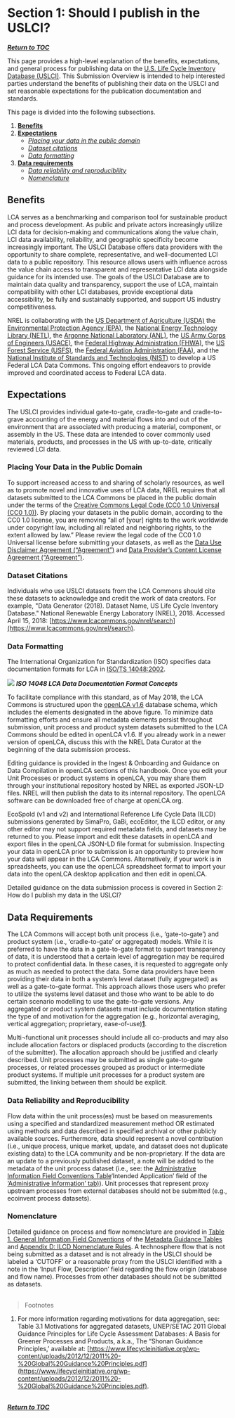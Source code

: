 # Section 1: Should I publish in the USLCI?  

[**_Return to TOC_**](./00-sub-handbook-landing.md)

This page provides a high-level explanation of the benefits, expectations, and general process for publishing data on the [U.S. Life Cycle Inventory Database (USLCI)](https://uslci.lcacommons.gov/uslci/search). This Submission Overview is intended to help interested parties understand the benefits of publishing their data on the USLCI and set reasonable expectations for the publication documentation and standards.   


This page is divided into the following subsections.
1. [**Benefits**](./01-should-i-publish-in-the-uslci.md#benefits)
2. [**Expectations**](./01-should-i-publish-in-the-uslci.md#expectations)
    * [_Placing your data in the public domain_](./01-should-i-publish-in-the-uslci.md#placing-your-data-in-the-public-domain)
    * [_Dataset citations_](./01-should-i-publish-in-the-uslci.md#dataset-citations)
    * [_Data formatting_](./01-should-i-publish-in-the-uslci.md#data-formatting)
3. [**Data requirements**](./01-should-i-publish-in-the-uslci.md#data-requirements)
    * [_Data reliability and reproducibility_](./01-should-i-publish-in-the-uslci.md#data-reliability-and-reproducibility)
    * [_Nomenclature_](./01-should-i-publish-in-the-uslci.md#nomenclature)



<a id="benefits"></a>
## Benefits

LCA serves as a benchmarking and comparison tool for sustainable product and process development. As public and private actors increasingly utilize LCI data for decision-making and communications along the value chain, LCI data availability, reliability, and geographic specificity become increasingly important. The USLCI Database offers data providers with the opportunity to share complete, representative, and well-documented LCI data to a public repository. This resource allows users with influence across the value chain access to transparent and representative LCI data alongside guidance for its intended use. The goals of the USLCI Database are to maintain data quality and transparency, support the use of LCA, maintain compatibility with other LCI databases, provide exceptional data accessibility, be fully and sustainably supported, and support US industry competitiveness.

NREL is collaborating with the [US Department of Agriculture (USDA)](https://www.usda.gov/) the [Environmental Protection Agency (EPA)](https://www.epa.gov/), the [National Energy Technology Library (NETL)](https://www.netl.doe.gov/), the [Argonne National Laboratory (ANL)](http://www.anl.gov/), the [US Army Corps of Engineers (USACE)](https://www.usace.army.mil/), the [Federal Highway Administration (FHWA)](https://www.fhwa.dot.gov/), the [US Forest Service (USFS)](https://www.fs.fed.us/), the [Federal Aviation Administration (FAA)](https://www.faa.gov/), and the [National Institute of Standards and Technologies (NIST)](https://www.nist.gov/) to develop a US Federal LCA Data Commons. This ongoing effort endeavors to provide improved and coordinated access to Federal LCA data. 

<a id="expectations"></a>
## Expectations

The USLCI provides individual gate-to-gate, cradle-to-gate and cradle-to-grave accounting of the energy and material flows into and out of the environment that are associated with producing a material, component, or assembly in the US. These data are intended to cover commonly used materials, products, and processes in the US with up-to-date, critically reviewed LCI data.  

<a id="placing-your-data-in-the-public-domain"></a>
### Placing Your Data in the Public Domain

To support increased access to and sharing of scholarly resources, as well as to promote novel and innovative uses of LCA data, NREL requires that all datasets submitted to the LCA Commons be placed in the public domain under the terms of the [Creative Commons Legal Code (CC0 1.0 Universal (CC0 1.0))](./04-resources/04-App-C.md). By placing your datasets in the public domain, according to the CC0 1.0 license, you are removing “all of [your] rights to the work worldwide under copyright law, including all related and neighboring rights, to the extent allowed by law.” Please review the legal code of the CC0 1.0 Universal license before submitting your datasets, as well as the [Data Use Disclaimer Agreement (“Agreement”)](./04-resources/04-App-A.md) and [Data Provider’s Content License Agreement (“Agreement”)](./04-resources/04-App-A.md).

<a id="dataset-citations"></a>
### Dataset Citations

Individuals who use USLCI datasets from the LCA Commons should cite these datasets to acknowledge and credit the work of data creators. For example, "Data Generator (2018). Dataset Name, US Life Cycle Inventory Database." National Renewable Energy Laboratory (NREL), 2018. Accessed April 15, 2018: [https://www.lcacommons.gov/nrel/search](https://www.lcacommons.gov/nrel/search).

<a id="data-formatting"></a>
### Data Formatting

The International Organization for Standardization (ISO) specifies data documentation formats for LCA in [ISO/TS 14048:2002](https://www.iso.org/standard/29872.html).

![](https://github.com/uslci-admin/private-uslci-content/blob/dev/images/ISO%2014048%20-%20Graphic.png)
**_ISO 14048 LCA Data Documentation Format Concepts_**   



To facilitate compliance with this standard, as of May 2018, the LCA Commons is structured upon the [openLCA v1.6](https://sourceforge.net/projects/openlca/files/openlca_framework/) database schema, which includes the elements designated in the above figure. To minimize data formatting efforts and ensure all metadata elements persist throughout submission, unit process and product system datasets submitted to the LCA Commons should be edited in openLCA v1.6. If you already work in a newer version of openLCA, discuss this with the NREL Data Curator at the beginning of the data submission process.

Editing guidance is provided in the Ingest & Onboarding and Guidance on Data Compilation in openLCA sections of this handbook. Once you edit your Unit Processes or product systems in openLCA, you may share them through your institutional repository hosted by NREL as exported JSON-LD files. NREL will then publish the data to its internal repository. The openLCA software can be downloaded free of charge at openLCA.org.

EcoSpold (v1 and v2) and International Reference Life Cycle Data (ILCD) submissions generated by SimaPro, GaBi, ecoEditor, the ILCD editor, or any other editor may not support required metadata fields, and datasets may be returned to you. Please import and edit these datasets in openLCA and export files in the openLCA JSON-LD file format for submission. Inspecting your data in openLCA prior to submission is an opportunity to preview how your data will appear in the LCA Commons. Alternatively, if your work is in spreadsheets, you can use the openLCA spreadsheet format to import your data into the openLCA desktop application and then edit in openLCA.

Detailed guidance on the data submission process is covered in Section 2: How do I publish my data in the USLCI?   

<a id="data-requirements"></a>
## Data Requirements

The LCA Commons will accept both unit process (i.e., ‘gate-to-gate’) and product system (i.e., ‘cradle-to-gate’ or aggregated) models. While it is preferred to have the data in a gate-to-gate format to support transparency of data, it is understood that a certain level of aggregation may be required to protect confidential data. In these cases, it is requested to aggregate only as much as needed to protect the data. Some data providers have been providing their data in both a system’s level dataset (fully aggregated) as well as a gate-to-gate format. This approach allows those users who prefer to utilize the systems level dataset and those who want to be able to do certain scenario modelling to use the gate-to-gate versions. Any aggregated or product system datasets must include documentation stating the type of and motivation for the aggregation (e.g., horizontal averaging, vertical aggregation; proprietary, ease-of-use)[**1**](#fn1). 

Multi¬functional unit processes should include all co-products and may also include allocation factors or displaced products (according to the discretion of the submitter). The allocation approach should be justified and clearly described. Unit processes may be submitted as single gate-to-gate processes, or related processes grouped as product or intermediate product systems. If multiple unit processes for a product system are submitted, the linking between them should be explicit.

<a id="data-reliability-and-producibility"></a>
### Data Reliability and Reproducibility

Flow data within the unit process(es) must be based on measurements using a specified and standardized measurement method OR estimated using methods and data described in specified archival or other publicly available sources. Furthermore, data should represent a novel contribution (i.e., unique process, unique market, update, and dataset does not duplicate existing data) to the LCA community and be non-proprietary. If the data are an update to a previously published dataset, a note will be added to the metadata of the unit process dataset (i.e., see: the [Administrative Information Field Conventions Table](./field-conventions/admin-info.md)‘Intended Application’ field of the [‘Administrative Information’ tab)](./field-conventions/admin-info.md#admininstrative-information)). Unit processes that represent proxy upstream processes from external databases should not be submitted (e.g., ecoinvent process datasets).

<a id="nomenclature"></a>
### Nomenclature

Detailed guidance on process and flow nomenclature are provided in [Table 1. General Information Field Conventions](./field-conventions/general-info.md#general-information) of the [Metadata Guidance Tables](./02-how-to-publish-in-the-uslci.md#metadata-guidance-tables) and [Appendix D: ILCD Nomenclature Rules](./04-resources/04-App-D.md). A technosphere flow that is not being submitted as a dataset and is not already in the USLCI should be labeled a ‘CUTOFF’ or a reasonable proxy from the USLCI identified with a note in the ‘Input Flow, Description’ field regarding the flow origin (database and flow name). Processes from other databases should not be submitted as datasets.
<br><br>

>Footnotes
<a id="fn1"></a>
1. For more information regarding motivations for data aggregation, see: Table 3.1 Motivations for aggregated datasets, UNEP/SETAC 2011 Global Guidance Principles for Life Cycle Assessment Databases: A Basis for Greener Processes and Products, a.k.a., The “Shonan Guidance Principles,’ available at: [https://www.lifecycleinitiative.org/wp-content/uploads/2012/12/2011%20-%20Global%20Guidance%20Principles.pdf](https://www.lifecycleinitiative.org/wp-content/uploads/2012/12/2011%20-%20Global%20Guidance%20Principles.pdf).
<br><br>

[**_Return to TOC_**](./00-sub-handbook-landing.md)

